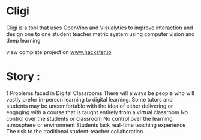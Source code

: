 # Cligi
Cligi is a tool that uses OpenVino and Visualytics to improve interaction and design one to one student teacher metric system using computer vision and deep learning

view complete project on www.hackster.io

# Story :

1 Problems faced in Digital Classrooms
There will always be people who will vastly prefer in-person learning to digital learning. Some tutors and students may be uncomfortable with the idea of either delivering or engaging with a course that is taught entirely from a virtual classroom
No control over the students or classroom
No control over the learning atmosphere or environment
Students lack real-time teaching experience
The risk to the traditional student-teacher collaboration
